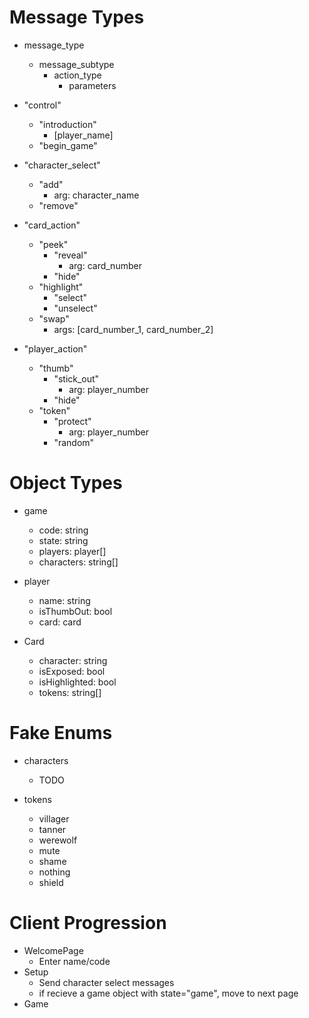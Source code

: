 # Message Types


* message_type
  * message_subtype
    * action_type
      * parameters
* "control"
  * "introduction"
    * [player_name]
  * "begin_game"

* "character_select"
  * "add"
    * arg: character_name
  * "remove"

* "card_action"
  * "peek"
    * "reveal"
      * arg: card_number
    * "hide"
  * "highlight"
    * "select"
    * "unselect"
  * "swap" 
    * args: [card_number_1, card_number_2]

* "player_action"
  * "thumb"
    * "stick_out"
      * arg: player_number
    * "hide"
  * "token"
    * "protect"
      * arg: player_number
    * "random"

# Object Types

* game
  * code: string
  * state: string
  * players: player[]
  * characters: string[]

* player
  * name: string
  * isThumbOut: bool
  * card: card

* Card
  * character: string
  * isExposed: bool
  * isHighlighted: bool
  * tokens: string[]


# Fake Enums
* characters
  * TODO

* tokens
  * villager
  * tanner
  * werewolf
  * mute
  * shame
  * nothing
  * shield

# Client Progression
* WelcomePage
  * Enter name/code
* Setup
  * Send character select messages
  * if recieve a game object with state="game", move to next page
* Game